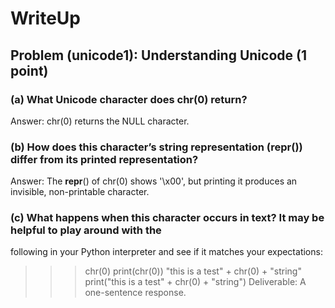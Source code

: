 # WriteUp
## Problem (unicode1): Understanding Unicode (1 point)
### (a) What Unicode character does chr(0) return?
Answer: chr(0) returns the NULL character.
### (b) How does this character’s string representation (__repr__()) differ from its printed representation?
Answer: The __repr__() of chr(0) shows '\\x00', but printing it produces an invisible, non-printable character.
### (c) What happens when this character occurs in text? It may be helpful to play around with the
following in your Python interpreter and see if it matches your expectations:
>>> chr(0)
>>> print(chr(0))
>>> "this is a test" + chr(0) + "string"
>>> print("this is a test" + chr(0) + "string")
Deliverable: A one-sentence response.